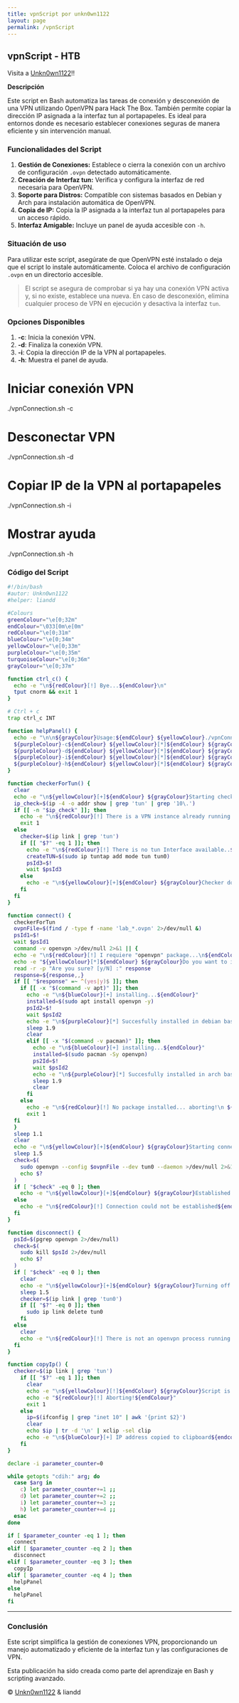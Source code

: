 ```yaml
---
title: vpnScript por unkn0wn1122
layout: page
permalink: /vpnScript
---
```


<h2 id="subtitulo-importante">vpnScript - HTB</h2>

Visita a <a href="https://unkn0wn1122.github.io/" target="_blank">Unkn0wn1122</a>!!

**Descripción**

Este script en Bash automatiza las tareas de conexión y desconexión de una VPN utilizando OpenVPN para Hack The Box. También permite copiar la dirección IP asignada a la interfaz tun al portapapeles. Es ideal para entornos donde es necesario establecer conexiones seguras de manera eficiente y sin intervención manual.

### Funcionalidades del Script

1. **Gestión de Conexiones:** Establece o cierra la conexión con un archivo de configuración `.ovpn` detectado automáticamente.
2. **Creación de Interfaz tun:** Verifica y configura la interfaz de red necesaria para OpenVPN.
3. **Soporte para Distros:** Compatible con sistemas basados en Debian y Arch para instalación automática de OpenVPN.
4. **Copia de IP:** Copia la IP asignada a la interfaz tun al portapapeles para un acceso rápido.
5. **Interfaz Amigable:** Incluye un panel de ayuda accesible con `-h`.

### Situación de uso

Para utilizar este script, asegúrate de que OpenVPN esté instalado o deja que el script lo instale automáticamente. Coloca el archivo de configuración `.ovpn` en un directorio accesible.

> El script se asegura de comprobar si ya hay una conexión VPN activa y, si no existe, establece una nueva. En caso de desconexión, elimina cualquier proceso de VPN en ejecución y desactiva la interfaz `tun`.

### Opciones Disponibles

1. **-c**: Inicia la conexión VPN.
2. **-d**: Finaliza la conexión VPN.
3. **-i**: Copia la dirección IP de la VPN al portapapeles.
4. **-h**: Muestra el panel de ayuda.

# Iniciar conexión VPN
./vpnConnection.sh -c

# Desconectar VPN
./vpnConnection.sh -d

# Copiar IP de la VPN al portapapeles
./vpnConnection.sh -i

# Mostrar ayuda
./vpnConnection.sh -h

### Código del Script
```bash
#!/bin/bash
#autor: Unkn0wn1122
#helper: liandd

#Colours
greenColour="\e[0;32m"
endColour="\033[0m\e[0m"
redColour="\e[0;31m"
blueColour="\e[0;34m"
yellowColour="\e[0;33m"
purpleColour="\e[0;35m"
turquoiseColour="\e[0;36m"
grayColour="\e[0;37m"

function ctrl_c() {
  echo -e "\n${redColour}[!] Bye...${endColour}\n"
  tput cnorm && exit 1
}

# Ctrl + c
trap ctrl_c INT

function helpPanel() {
  echo -e "\n\n${grayColour}Usage:${endColour} ${yellowColour}./vpnConnection.sh < -c >, < -d >, < -h >${endColour}
  ${purpleColour}-c${endColour} ${yellowColour}[*]${endColour} ${grayColour}Start Connection with the vpn${endColour}
  ${purpleColour}-d${endColour} ${yellowColour}[*]${endColour} ${grayColour}Close Connection${endColour}
  ${purpleColour}-i${endColour} ${yellowColour}[*]${endColour} ${grayColour}Copy VPN ip to clipboard${endColour}
  ${purpleColour}-h${endColour} ${yellowColour}[*]${endColour} ${grayColour}This help panel${endColour}\n\n"
}

function checkerForTun() {
  clear
  echo -e "\n${yellowColour}[+]${endColour} ${grayColour}Starting checker for tun Interface...${endColour}"
  ip_check=$(ip -4 -o addr show | grep 'tun' | grep '10\.')
  if [[ -n "$ip_check" ]]; then
    echo -e "\n${redColour}[!] There is a VPN instance already running.${endColour}\n"
    exit 1
  else
    checker=$(ip link | grep 'tun')
    if [[ "$?" -eq 1 ]]; then
      echo -e "\n${redColour}[!] There is no tun Interface available..${endColour}\n\n${yellowColour}[!]${endColour} ${grayColour}Setting${endColour} ${blueColour}tun0${endColour} ${grayColour}Interface on...${endColour}"
      createTUN=$(sudo ip tuntap add mode tun tun0)
      psId3=$!
      wait $psId3
  	else
      echo -e "\n${yellowColour}[+]${endColour} ${grayColour}Checker done...${endColour}"
  	fi
  fi
}

function connect() {
  checkerForTun
  ovpnFile=$(find / -type f -name 'lab_*.ovpn' 2>/dev/null &)
  psId1=$!
  wait $psId1
  command -v openvpn >/dev/null 2>&1 || {
  echo -e "\n${redColour}[!] I requiere "openvpn" package...\n${endColour}";
  echo -e "${yellowColour}[*]${endColour} ${grayColour}Do you want to install this package? -> ${endColour}${grayColour}"${endColour}${redColour}openvpn${endColour}${grayColour}"${endColour}"
  read -r -p "Are you sure? [y/N] :" response
  response=${response,,}
  if [[ "$response" =~ ^(yes|y)$ ]]; then
    if [[ -x "$(command -v apt)" ]]; then
      echo -e "\n${blueColour}[+] installing...${endColour}"
      installed=$(sudo apt install openvpn -y)
      psId2=$!
      wait $psId2
      echo -e "\n${purpleColour}[*] Succesfully installed in debian based!${endColour}\n"
	  sleep 1.9
	  clear
      elif [[ -x "$(command -v pacman)" ]]; then
        echo -e "\n${blueColour}[+] installing...${endColour}"
        installed=$(sudo pacman -Sy openvpn)
        ps2Id=$!
        wait $psId2
        echo -e "\n${purpleColour}[*] Succesfully installed in arch based!${endColour}\n"
		sleep 1.9
		clear
      fi
    else
      echo -e "\n${redColour}[!] No package installed... aborting!\n ${endColour}"
      exit 1
  fi
  }
  sleep 1.1
  clear
  echo -e "\n${yellowColour}[+]${endColour} ${grayColour}Starting connection....${endColour}"
  sleep 1.5
  check=$(
    sudo openvpn --config $ovpnFile --dev tun0 --daemon >/dev/null 2>&1
    echo $?
  )
  if [ "$check" -eq 0 ]; then
    echo -e "\n${yellowColour}[+]${endColour} ${grayColour}Established connection${endColour}\n"
  else
	echo -e "\n${redColour}[!] Connection could not be established${endColour}\n"
  fi
}

function disconnect() {
  psId=$(pgrep openvpn 2>/dev/null)
  check=$(
    sudo kill $psId 2>/dev/null
	echo $?
  )
  if [ "$check" -eq 0 ]; then
    clear
	echo -e "\n${yellowColour}[+]${endColour} ${grayColour}Turning off connection....${endColour}\n"
	sleep 1.5
	checker=$(ip link | grep 'tun0')
	if [[ "$?" -eq 0 ]]; then
	  sudo ip link delete tun0
	fi
  else
    clear
	echo -e "\n${redColour}[!] There is not an openvpn process running...${endColour}\n"
  fi
}

function copyIp() {
  checker=$(ip link | grep 'tun')
    if [[ "$?" -eq 1 ]]; then
      clear
      echo -e "\n${yellowColour}[!]${endColour} ${grayColour}Script is not running...${endColour}\n"
      echo -e "${redColour}[!] Aborting!${endColour}"
      exit 1
    else
      ip=$(ifconfig | grep "inet 10" | awk '{print $2}')
      clear
      echo $ip | tr -d '\n' | xclip -sel clip
      echo -e "\n${blueColour}[+] IP address copied to clipboard${endcolour}\n"
    fi
}

declare -i parameter_counter=0

while getopts "cdih:" arg; do
  case $arg in
    c) let parameter_counter+=1 ;;
    d) let parameter_counter+=2 ;;
    i) let parameter_counter+=3 ;;
	h) let parameter_counter+=4 ;;
  esac
done

if [ $parameter_counter -eq 1 ]; then
  connect
elif [ $parameter_counter -eq 2 ]; then
  disconnect
elif [ $parameter_counter -eq 3 ]; then
  copyIp
elif [ $parameter_counter -eq 4 ]; then
  helpPanel
else
  helpPanel
fi
```
---

### Conclusión

Este script simplifica la gestión de conexiones VPN, proporcionando un manejo automatizado y eficiente de la interfaz tun y las configuraciones de VPN.

Esta publicación ha sido creada como parte del aprendizaje en Bash y scripting avanzado.

© <a href="https://unkn0wn1122.github.io/" target="_blank">Unkn0wn1122</a> & liandd
